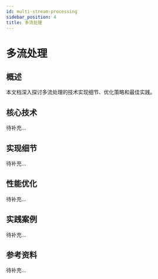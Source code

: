 ```yaml
---
id: multi-stream-processing
sidebar_position: 4
title: 多流处理
---
```


# 多流处理

## 概述

本文档深入探讨多流处理的技术实现细节、优化策略和最佳实践。

## 核心技术

待补充...

## 实现细节

待补充...

## 性能优化

待补充...

## 实践案例

待补充...

## 参考资料

待补充...
